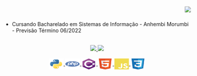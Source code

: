 ## <div align="right"><a href="https://www.linkedin.com/in/magdielcarmo/" target="_blank"><img src="https://img.shields.io/badge/-LinkedIn-%230077B5?style=for-the-badge&logo=linkedin&logoColor=white" target="_blank"></a></div></div> 


- Cursando Bacharelado em Sistemas de Informação - Anhembi Morumbi - Previsão Término 06/2022 </br>
</br>

<div align="center">
  <a href="https://github.com/komofaz">
  <img height="180em" src="https://github-readme-stats.vercel.app/api?username=komofaz&show_icons=true&theme=midnight-purple&include_all_commits=true&count_private=true"/>
  <img height="180em" src="https://github-readme-stats.vercel.app/api/top-langs/?username=komofaz&layout=compact&langs_count=7&theme=midnight-purple"/>
</div>

<div style="display: inline_block" align="center"><br>
  <img align="center" alt="komofaz-Python" height="30" width="40" src="https://raw.githubusercontent.com/devicons/devicon/master/icons/python/python-original.svg">
  <img align="center" alt="komofaz-Php" height="30" width="40" src="https://raw.githubusercontent.com/devicons/devicon/master/icons/php/php-plain.svg">  
  <img align="center" alt="komofaz-Csharp" height="30" width="40" src="https://raw.githubusercontent.com/devicons/devicon/master/icons/csharp/csharp-original.svg">  
  <img align="center" alt="komofaz-HTML" height="30" width="40" src="https://raw.githubusercontent.com/devicons/devicon/master/icons/html5/html5-original.svg">
  <img align="center" alt="komofaz-Js" height="30" width="40" src="https://raw.githubusercontent.com/devicons/devicon/master/icons/javascript/javascript-plain.svg">
  <img align="center" alt="komofaz-CSS" height="30" width="40" src="https://raw.githubusercontent.com/devicons/devicon/master/icons/css3/css3-original.svg">  
</div>
 





